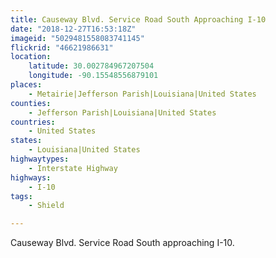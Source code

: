 ```yaml
---
title: Causeway Blvd. Service Road South Approaching I-10
date: "2018-12-27T16:53:18Z"
imageid: "5029481558083741145"
flickrid: "46621986631"
location:
    latitude: 30.002784967207504
    longitude: -90.15548556879101
places:
    - Metairie|Jefferson Parish|Louisiana|United States
counties:
    - Jefferson Parish|Louisiana|United States
countries:
    - United States
states:
    - Louisiana|United States
highwaytypes:
    - Interstate Highway
highways:
    - I-10
tags:
    - Shield

---
```

Causeway Blvd. Service Road South approaching I-10.